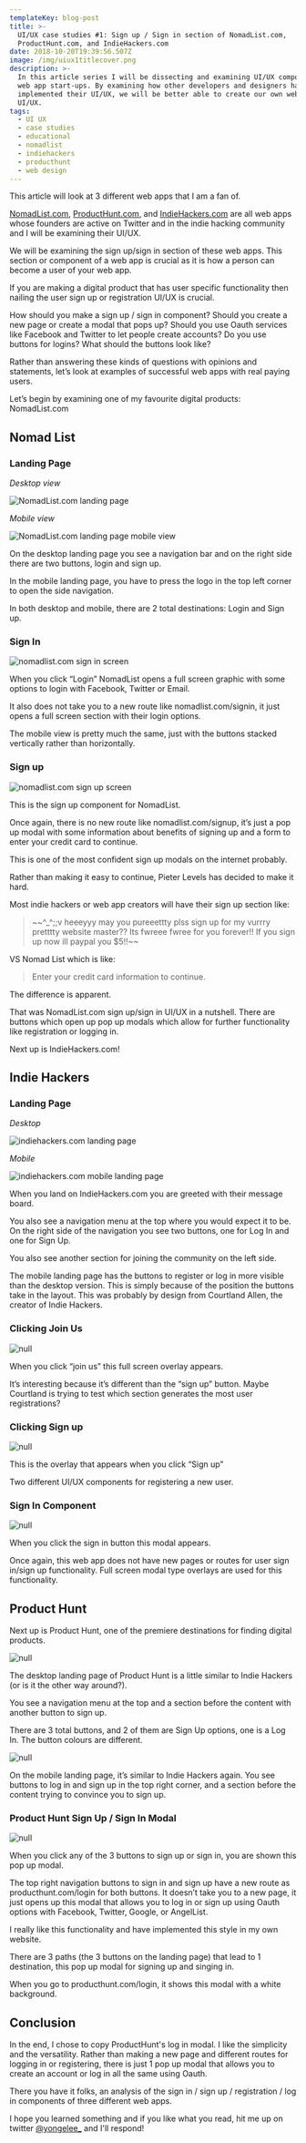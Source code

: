 ```yaml
---
templateKey: blog-post
title: >-
  UI/UX case studies #1: Sign up / Sign in section of NomadList.com,
  ProductHunt.com, and IndieHackers.com
date: 2018-10-20T19:39:56.507Z
image: /img/uiux1titlecover.png
description: >-
  In this article series I will be dissecting and examining UI/UX components of
  web app start-ups. By examining how other developers and designers have
  implemented their UI/UX, we will be better able to create our own web apps and
  UI/UX.
tags:
  - UI UX
  - case studies
  - educational
  - nomadlist
  - indiehackers
  - producthunt
  - web design
---
```

This article will look at 3 different web apps that I am a fan of.

[NomadList.com](https://nomadlist.com/), [ProductHunt.com](https://www.producthunt.com/), and [IndieHackers.com](https://www.indiehackers.com/) are all web apps whose founders are active on Twitter and in the indie hacking community and I will be examining their UI/UX.

We will be examining the sign up/sign in section of these web apps. This section or component of a web app is crucial as it is how a person can become a user of your web app. 

If you are making a digital product that has user specific functionality then nailing the user sign up or registration UI/UX is crucial.

How should you make a sign up / sign in component? Should you create a new page or create a modal that pops up? Should you use Oauth services like Facebook and Twitter to let people create accounts? Do you use buttons for logins? What should the buttons look like?

Rather than answering these kinds of questions with opinions and statements, let’s look at examples of successful web apps with real paying users. 

Let’s begin by examining one of my favourite digital products: NomadList.com

## Nomad List

### Landing Page

_Desktop view_

![NomadList.com landing page](/img/nomadlist-landing-page-signup-buttons.png)

_Mobile view_

![NomadList.com landing page mobile view](/img/nomadlist-mobile-landing-page.png)

On the desktop landing page you see a navigation bar and on the right side there are two buttons, login and sign up.

In the mobile landing page, you have to press the logo in the top left corner to open the side navigation. 

In both desktop and mobile, there are 2 total destinations: Login and Sign up.

### Sign In

![nomadlist.com sign in screen](/img/nomadlist-signin.png)

When you click “Login” NomadList opens a full screen graphic with some options to login with Facebook, Twitter or Email. 

It also does not take you to a new route like nomadlist.com/signin, it just opens a full screen section with their login options.

The mobile view is pretty much the same, just with the buttons stacked vertically rather than horizontally.

### Sign up

![nomadlist.com sign up screen](/img/nomadlist-signup.png)

This is the sign up component for NomadList.

Once again, there is no new route like nomadlist.com/signup, it’s just a pop up modal with some information about benefits of signing up and a form to enter your credit card to continue.

This is one of the most confident sign up modals on the internet probably.

Rather than making it easy to continue, Pieter Levels has decided to make it hard. 

Most indie hackers or web app creators will have their sign up section like:

> \~\~^_^;;v heeeyyy may you pureeettty plss sign up for my vurrry pretttty website master?? Its fwreee fwree for you forever!! If you sign up now ill paypal you $5!!\~\~

VS Nomad List which is like:

> Enter your credit card information to continue.

The difference is apparent.

That was NomadList.com sign up/sign in UI/UX in a nutshell. There are buttons which open up pop up modals which allow for further functionality like registration or logging in.

Next up is IndieHackers.com!

## Indie Hackers

### Landing Page

_Desktop_

![indiehackers.com landing page](/img/indiehackers-landing-page.png)

_Mobile_

![indiehackers.com mobile landing page](/img/indiehackers-mobile-landing.png)

When you land on IndieHackers.com you are greeted with their message board. 

You also see a navigation menu at the top where you would expect it to be. On the right side of the navigation you see two buttons, one for Log In and one for Sign Up.

You also see another section for joining the community on the left side. 

The mobile landing page has the buttons to register or log in more visible than the desktop version. This is simply because of the position the buttons take in the layout. This was probably by design from Courtland Allen, the creator of Indie Hackers.

### Clicking Join Us

![null](/img/indiehackers-joinus.png)

When you click “join us” this full screen overlay appears.

It’s interesting because it’s different than the “sign up” button. Maybe Courtland is trying to test which section generates the most user registrations?

### Clicking Sign up

![null](/img/indiehackers-signup.png)

This is the overlay that appears when you click “Sign up”

Two different UI/UX components for registering a new user.

### Sign In Component

![null](/img/indiehackers-signin.png)

When you click the sign in button this modal appears. 

Once again, this web app does not have new pages or routes for user sign in/sign up functionality. Full screen modal type overlays are used for this functionality.

## Product Hunt

Next up is Product Hunt, one of the premiere destinations for finding digital products. 

![null](/img/producthunt-landing-desktop.png)

The desktop landing page of Product Hunt is a little similar to Indie Hackers (or is it the other way around?).

You see a navigation menu at the top and a section before the content with another button to sign up.

There are 3 total buttons, and 2 of them are Sign Up options, one is a Log In. The button colours are different.

![null](/img/producthunt-landing-mobile.png)

On the mobile landing page, it’s similar to Indie Hackers again. You see buttons to log in and sign up in the top right corner, and a section before the content trying to convince you to sign up.

### Product Hunt Sign Up / Sign In Modal

![null](/img/producthunt-modal.png)

When you click any of the 3 buttons to sign up or sign in, you are shown this pop up modal. 

The top right navigation buttons to sign in and sign up have a new route as producthunt.com/login for both buttons. It doesn’t take you to a new page, it just opens up this modal that allows you to log in or sign up using Oauth options with Facebook, Twitter, Google, or AngelList.

I really like this functionality and have implemented this style in my own website.

There are 3 paths (the 3 buttons on the landing page) that lead to 1 destination, this pop up modal for signing up and singing in.

When you go to producthunt.com/login, it shows this modal with a white background.

## Conclusion

In the end, I chose to copy ProductHunt's log in modal. I like the simplicity and the versatility. Rather than making a new page and different routes for logging in or registering, there is just 1 pop up modal that allows you to create an account or log in all the same using Oauth.

There you have it folks, an analysis of the sign in / sign up / registration / log in components of three different web apps.

I hope you learned something and if you like what you read, hit me up on twitter [@yongelee_](https://twitter.com/yongelee_) and I'll respond!
